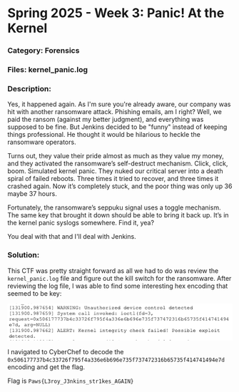 # Spring 2025 - Week 3: Panic! At the Kernel

### Category: Forensics

### Files: kernel_panic.log

### Description:
Yes, it happened again. As I'm sure you're already aware, our company was hit with another ransomware attack. Phishing emails, am I right? Well, we paid the ransom (against my better judgment), and everything was supposed to be fine. But Jenkins decided to be "funny" instead of keeping things professional. He thought it would be hilarious to heckle the ransomware operators. 

Turns out, they value their pride almost as much as they value my money, and they activated the ransomware’s self-destruct mechanism. Click, click, boom. Simulated kernel panic. They nuked our critical server into a death spiral of failed reboots. Three times it tried to recover, and three times it crashed again. Now it’s completely stuck, and the poor thing was only up 36 maybe 37 hours. 

Fortunately, the ransomware’s seppuku signal uses a toggle mechanism. The same key that brought it down should be able to bring it back up. It’s in the kernel panic syslogs somewhere. Find it, yea? 

You deal with that and I'll deal with Jenkins.

### Solution:
This CTF was pretty straight forward as all we had to do was review the `kernel_panic.log` file and figure out the kill switch for the ransomware. After reviewing the log file, I was able to find some interesting hex encoding that seemed to be key:

![image](../static/images/SP25-W3.png)

I navigated to CyberChef to decode the `0x506177737b4c33726f795f4a336e6b696e735f737472316b65735f414741494e7d` encoding and get the flag.

Flag is `Paws{L3roy_J3nkins_str1kes_AGAIN}`
